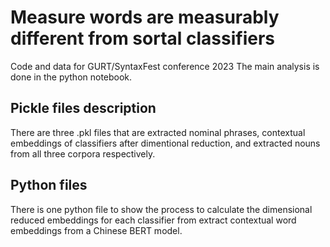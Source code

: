 # Measure words are measurably different from sortal classifiers
Code and data for GURT/SyntaxFest conference 2023
The main analysis is done in the python notebook.

## Pickle files description
There are three .pkl files that are extracted nominal phrases, contextual embeddings of classifiers after dimentional reduction, and extracted nouns from all three corpora respectively.

## Python files
There is one python file to show the process to calculate the dimensional reduced embeddings for each classifier from extract contextual word embeddings from a Chinese BERT model.

